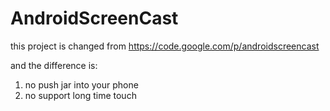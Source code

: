 AndroidScreenCast
=================

this project is changed from https://code.google.com/p/androidscreencast

and the difference is:

  1. no push jar into your phone
  2. no support long time touch
